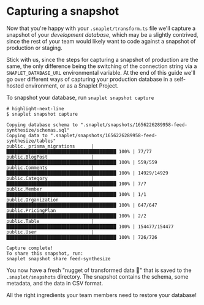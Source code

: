# Capturing a snapshot

Now that you're happy with your `.snaplet/transform.ts` file we'll capture a snapshot of your _development database_, which may be a slightly contrived, since the rest of your team would likely want to code against a snapshot of production or staging.

Stick with us, since the steps for capturing a snapshot of production are the same, the only difference being the switching of the connection string via a `SNAPLET_DATABASE_URL` environmental variable. At the end of this guide we'll go over different ways of capturing your production database in a self-hosted environment, or as a Snaplet Project.

To snapshot your database, run `snaplet snapshot capture`

```terminal
# highlight-next-line
$ snaplet snapshot capture

Copying database schema to ".snaplet/snapshots/1656226289958-feed-synthesize/schemas.sql"
Copying data to ".snaplet/snapshots/1656226289958-feed-synthesize/tables"
public._prisma_migrations      | ████████████████████████████████████████ 100% | 77/77
public.BlogPost                | ████████████████████████████████████████ 100% | 559/559
public.Comments                | ████████████████████████████████████████ 100% | 14929/14929
public.Category                | ████████████████████████████████████████ 100% | 7/7
public.Member                  | ████████████████████████████████████████ 100% | 1/1
public.Organization            | ████████████████████████████████████████ 100% | 647/647
public.PricingPlan             | ████████████████████████████████████████ 100% | 2/2
public.Table                   | ████████████████████████████████████████ 100% | 154477/154477
public.User                    | ████████████████████████████████████████ 100% | 726/726

Capture complete!
To share this snapshot, run:
snaplet snapshot share feed-synthesize
```

You now have a fresh "nugget of transformed data 🐥" that is saved to the `.snaplet/snapshots` directory.
The snapshot contains the schema, some metadata, and the data in CSV format.

All the right ingredients your team members need to restore your database!
